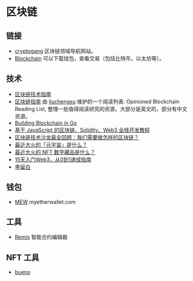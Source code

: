 # 区块链

## 链接

- [cryptogang](https://start.me/p/5vRYy0/cryptogang) 区块链领域导航网站。
- [Blockchain](https://www.blockchain.com/) 可以下载钱包，查看交易（包括比特币，以太坊等）。

## 技术

- [区块链技术指南](https://yeasy.gitbook.io/blockchain_guide/)
- [区块链指南](https://github.com/liuchengxu/blockchain-tutorial) 由 [liuchengxu](https://github.com/liuchengxu) 维护的一个阅读列表: Opinioned Blockchain Reading List, 整理一些值得阅读研究的资源，大部分是英文的，部分有中文资源。
- [Building Blockchain in Go](https://jeiwan.net/)
- [基于 JavaScript 的区块链、Solidity、Web3 全栈开发教程](https://github.com/smartcontractkit/full-blockchain-solidity-course-js)
- [区块链技术沙龙最全回顾：我们需要做怎样的区块链？](https://cloud.tencent.com/developer/article/1352073)
- [最近大火的「元宇宙」是什么？](https://cloud.tencent.com/developer/article/1875296)
- [最近大火的 NFT 数字藏品是什么？](https://cloud.tencent.com/developer/article/1929567)
- [15天入门Web3，从0到1速成指南](https://mp.weixin.qq.com/s?src=11&timestamp=1659848335&ver=3967&signature=ys*xDL5k7zK9EPbd0ba9h48ubp8*p90TyHdSIN5rpMGCdiRTMe1eQEqgoAlH9ItJZssVBfkSJ-dQ-XqStadP0gwviLGygoBwqU*efLtwzM*u9jqJ3oW60dzTmxJG4i9K&new=1)
- [李留白](https://hicoldcat.com/)

## 钱包
- [MEW](https://www.myetherwallet.com/) myetherwallet.com

## 工具

- [Remix](https://remix.ethereum.org/) 智能合约编辑器

## NFT 工具
- [bueno](https://nft.bueno.art/)
